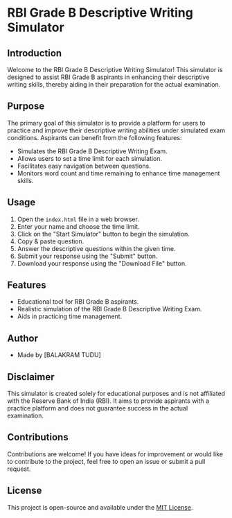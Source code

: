 # RBI Grade B Descriptive Writing Simulator

## Introduction
Welcome to the RBI Grade B Descriptive Writing Simulator! This simulator is designed to assist RBI Grade B aspirants in enhancing their descriptive writing skills, thereby aiding in their preparation for the actual examination.

## Purpose
The primary goal of this simulator is to provide a platform for users to practice and improve their descriptive writing abilities under simulated exam conditions. Aspirants can benefit from the following features:

- Simulates the RBI Grade B Descriptive Writing Exam.
- Allows users to set a time limit for each simulation.
- Facilitates easy navigation between questions.
- Monitors word count and time remaining to enhance time management skills.

## Usage
1. Open the `index.html` file in a web browser.
2. Enter your name and choose the time limit.
3. Click on the "Start Simulator" button to begin the simulation.
4. Copy & paste question.
5. Answer the descriptive questions within the given time.
6. Submit your response using the "Submit" button.
7. Download your response using the "Download File" button.

## Features
- Educational tool for RBI Grade B aspirants.
- Realistic simulation of the RBI Grade B Descriptive Writing Exam.
- Aids in practicing time management.

## Author
- Made by [BALAKRAM TUDU]

## Disclaimer
This simulator is created solely for educational purposes and is not affiliated with the Reserve Bank of India (RBI). It aims to provide aspirants with a practice platform and does not guarantee success in the actual examination.

## Contributions
Contributions are welcome! If you have ideas for improvement or would like to contribute to the project, feel free to open an issue or submit a pull request.

## License
This project is open-source and available under the [MIT License](LICENSE).
